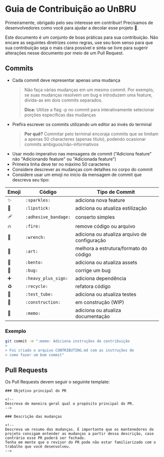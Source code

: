 # Guia de Contribuição ao UnBRU

Primeiramente, obrigado pelo seu interesse em contribuir! Precisamos de desenvolvedores como você para ajudar a decolar esse projeto 🚀.

Este documento é um conjunto de boas práticas para sua contribuição. Não encare as seguintes diretrizes como regras, use seu bom senso para que sua contribuição seja o mais clara possível e sinta-se livre para sugerir alterações nesse documento por meio de um Pull Request.

## Commits

- Cada commit deve representar apenas uma mudança
  > Não faça várias mudanças em um mesmo commit. Por exemplo, se suas mudanças resolvem um bug e introduzem uma feature, divida-as em dois commits separados.
  >
  > **Dica:** Utilize a flag -p no commit para interativamente selecionar porções específicas das mudanças
- Prefira escrever os commits utilizando um editor ao invés do terminal
  > **Por quê?** Commitar pelo terminal encoraja commits que se limitam a apenas 50 characteres (apenas título), podendo ocasionar commits ambiguos/não-informativos
- Usar modo imperativo nas mensagens de commit ("Adiciona feature" não "Adicionando feature" ou "Adicionada feature")
- Primeira linha deve ter no máximo 50 caracteres
- Considere descrever as mudanças com detalhes no corpo do commit
- Considere usar um emoji no início da mensagem de commit que descreva seu tipo:

Emoji | Código | Tipo de Commit
------------ | ------------- | -------------
:sparkles: | `:sparkles:` | adiciona nova feature
:lipstick: | `:lipstick:` | adiciona ou atualiza estilização
:adhesive_bandage: | `:adhesive_bandage:` | conserto simples
:fire: | `:fire:` | remove código ou arquivo
:wrench: | `:wrench:` | adiciona ou atualiza arquivo de configuração
:art: | `:art:` | melhora a estrutura/formato do código
:bento: | `:bento:` | adiciona ou atualiza assets
:bug: | `:bug:` | corrige um bug
:heavy_plus_sign: | `:heavy_plus_sign:` | adiciona dependência
:recycle: | `:recycle:` | refatora código
:test_tube: | `:test_tube:` | adiciona ou atualiza testes
:construction: | `:construction:` | em construção (WIP)
:memo: | `:memo:` | adiciona ou atualiza documentação

### Exemplo
```bash
git commit -m ":memo: Adiciona instruções de contribuição
>
> Foi criado o arquivo CONTRIBUTING.md com as instruções de
> como fazer um bom commit"
``` 

## Pull Requests
Os Pull Requests devem seguir o seguinte template:
```
### Objetivo principal do PR

<!--
Descreva de maneira geral qual o propósito principal do PR.
-->

### Descrição das mudanças

<!--
Descreva um resumo das mudanças. É importante que os mantenedores do projeto consigam entender as mudanças a partir dessa descrição, caso contrário esse PR poderá ser fechado.
Tenha em mente que o revisor do PR pode não estar familiarizado com o trabalho que você desenvolveu.
-->
```
